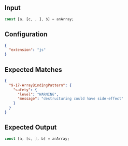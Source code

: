 
## Input
```javascript input
const [a, [c, , ], b] = anArray;
```

## Configuration
```json configuration
{
  "extension": "js"
}
```

## Expected Matches
```json expected matches
{
  "9-17-ArrayBindingPattern": {
    "safety": {
      "level": "WARNING",
      "message": "destructuring could have side-effect"
    }
  }
}
```

## Expected Output
```javascript expected output
const [a, [c, ], b] = anArray;
```
